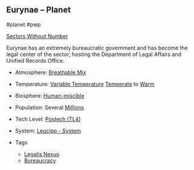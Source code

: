## Eurynae &ndash; Planet

#planet #pwp

[Sectors Without Number](https://sectorswithoutnumber.com/sector/bfDcBzTtgpeyLUfwzjio/planet/j82WY4f7IDo7oqPQIUNO)

Eurynae has an extremely bureaucratic government and has become the legal center of the sector; hosting the Department of Legal Affairs and Unified Records Office.

- Atmosphere: [Breathable Mix](STARS%20WITHOUT%20NUMBER,%20FREE%20EDITION%20-%20obsidian.md#^atmosphere-breathable-mix)
- Temperature: [Variable Temperature](STARS%20WITHOUT%20NUMBER,%20FREE%20EDITION%20-%20obsidian.md#^climate-variable) [Temperate](STARS%20WITHOUT%20NUMBER,%20FREE%20EDITION%20-%20obsidian.md#^climate-temperate) to [Warm](STARS%20WITHOUT%20NUMBER,%20FREE%20EDITION%20-%20obsidian.md#^climate-warm)
- Biosphere: [Human-miscible](STARS%20WITHOUT%20NUMBER,%20FREE%20EDITION%20-%20obsidian.md#^biosphere-human-miscible)
- Population: Several [Millions](STARS%20WITHOUT%20NUMBER,%20FREE%20EDITION%20-%20obsidian.md#^population-size-millions)
- Tech Level: [Postech (TL4)](STARS%20WITHOUT%20NUMBER,%20FREE%20EDITION%20-%20obsidian.md#^planetary-tech-level-4)
- System: [Leucipp - System](Leucipp%20-%20System)

- Tags
   - [Legalis Nexus](Legalis%20Nexus.md)
   - [Bureaucracy](Bureaucracy.md)

